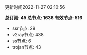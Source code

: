 更新时间2022-11-27 02:10:56

**总订阅: 45**
**总节点: 1636**
**有效节点: 516**
- ssr节点: 29
- v2ray节点: 438
- ss节点: 6
- trojan节点: 43
